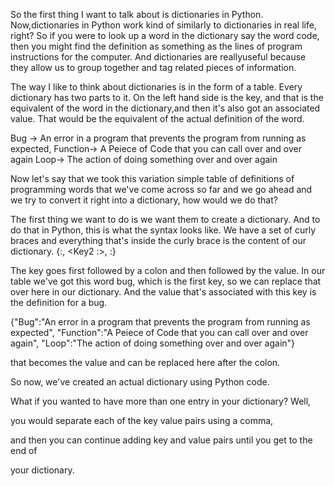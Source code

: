 So the first thing I want to talk about is dictionaries in Python.
Now,dictionaries in Python work kind of similarly to dictionaries in real life,
right? So if you were to look up a word in the dictionary say the word code, then you might find the definition as something as the lines of program instructions for the computer. And dictionaries are reallyuseful because they allow us to group together and tag related pieces of information.

The way I like to think about dictionaries is in the form of a table.
Every dictionary has two parts to it. On the left hand side is the key, and that is the equivalent of the word in the dictionary,and then it's also got an associated value. That would be the equivalent of the actual definition of the word.

Bug ->  An error in a program that prevents the program from running as expected,
Function-> A Peiece of Code that you can call over and over again
Loop-> The action of doing something over and over again

Now let's say that we took this variation simple table of definitions of programming words that we've come across so far and we go ahead and we try to convert it right into a dictionary, how would we do that? 

The first thing we want to do is we want them to create a dictionary. And to do that in Python, this is what the syntax looks like. We have a set of curly braces and everything that's inside
the curly brace is the content of our dictionary.
{<Key1>:<Value1>,
 <Key2 :<Value2>>,
 <Key3>:<Value3>}

The key goes first followed by a colon and then followed by the value. In our table we've got this word bug, which is the first key, so we can replace that over here in our dictionary. And the value that's associated with this key is the definition for a bug.

{"Bug":"An error in a program that prevents the program from running as expected",
 "Function":"A Peiece of Code that you can call over and over again",
 "Loop":"The action of doing something over and over again"}

that becomes the value and can be replaced here after the colon.

So now, we've created an actual dictionary using Python code.

What if you wanted to have more than one entry in your dictionary? Well,

you would separate each of the key value pairs using a comma,

and then you can continue adding key and value pairs until you get to the end of

your dictionary. 

